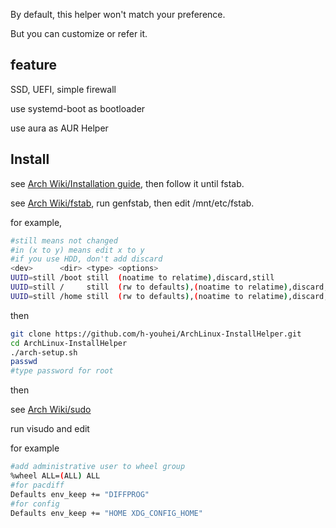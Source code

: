 By default, this helper won't match your preference.

But you can customize or refer it.

## feature
SSD, UEFI, simple firewall

use systemd-boot as bootloader

use aura as AUR Helper

## Install
see [Arch Wiki/Installation guide](https://wiki.archlinux.org/index.php/Installation_guide), then follow it until fstab.

see [Arch Wiki/fstab](https://wiki.archlinux.org/index.php/Fstab#Identifying_filesystems), run genfstab, then edit /mnt/etc/fstab.

for example,
```bash
#still means not changed
#in (x to y) means edit x to y
#if you use HDD, don't add discard
<dev>      <dir> <type> <options>                                            <dump/fsck>
UUID=still /boot still  (noatime to relatime),discard,still                  0 2
UUID=still /     still  (rw to defaults),(noatime to relatime),discard,still 0 1
UUID=still /home still  (rw to defaults),(noatime to relatime),discard,still 0 2
```
then
```bash
git clone https://github.com/h-youhei/ArchLinux-InstallHelper.git
cd ArchLinux-InstallHelper
./arch-setup.sh
passwd
#type password for root
```
then

see [Arch Wiki/sudo](https://wiki.archlinux.org/index.php/Sudo)

run visudo and edit

for example
```bash
#add administrative user to wheel group
%wheel ALL=(ALL) ALL
#for pacdiff
Defaults env_keep += "DIFFPROG"
#for config
Defaults env_keep += "HOME XDG_CONFIG_HOME"
```
